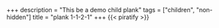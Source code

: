 +++
description = "This be a demo child plank"
tags = ["children", "non-hidden"]
title = "plank 1-1-2-1"
+++
{{< piratify >}}